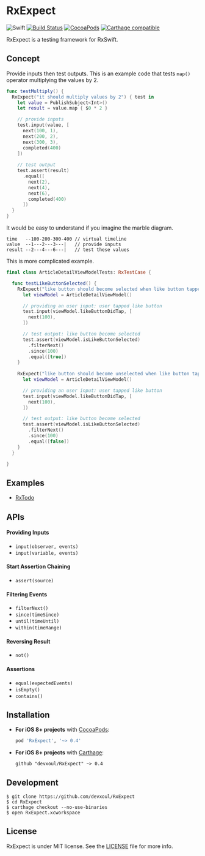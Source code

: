 RxExpect
========

![Swift](https://img.shields.io/badge/Swift-3.0-orange.svg)
[![Build Status](https://travis-ci.org/devxoul/RxExpect.svg?branch=master)](https://travis-ci.org/devxoul/RxExpect)
[![CocoaPods](http://img.shields.io/cocoapods/v/RxExpect.svg)](https://cocoapods.org/pods/RxExpect)
[![Carthage compatible](https://img.shields.io/badge/Carthage-compatible-4BC51D.svg?style=flat)](https://github.com/Carthage/Carthage)

RxExpect is a testing framework for RxSwift.

## Concept

Provide inputs then test outputs. This is an example code that tests `map()` operator multiplying the values by 2.

```swift
func testMultiply() {
  RxExpect("it should multiply values by 2") { test in
    let value = PublishSubject<Int>()
    let result = value.map { $0 * 2 }

    // provide inputs
    test.input(value, [
      next(100, 1),
      next(200, 2),
      next(300, 3),
      completed(400)
    ])
    
    // test output
    test.assert(result)
      .equal([
        next(2),
        next(4),
        next(6),
        completed(400)
      ])
  }
}
```

It would be easy to understand if you imagine the marble diagram.

```
time   --100-200-300-400 // virtual timeline
value  --1---2---3---|   // provide inputs
result --2---4---6---|   // test these values
```

This is more complicated example.

```swift
final class ArticleDetailViewModelTests: RxTestCase {

  func testLikeButtonSelected() {
    RxExpect("like button should become selected when like button tapped") { test in
      let viewModel = ArticleDetailViewModel()

      // providing an user input: user tapped like button
      test.input(viewModel.likeButtonDidTap, [
        next(100),
      ])

      // test output: like button become selected
      test.assert(viewModel.isLikeButtonSelected)
        .filterNext()
        .since(100)
        .equal([true])
    }
    
    RxExpect("like button should become unselected when like button tapped") { test in
      let viewModel = ArticleDetailViewModel()

      // providing an user input: user tapped like button
      test.input(viewModel.likeButtonDidTap, [
        next(100),
      ])

      // test output: like button become selected
      test.assert(viewModel.isLikeButtonSelected)
        .filterNext()
        .since(100)
        .equal([false])
    }
  }

}
```

## Examples

* [RxTodo](https://github.com/devxoul/RxTodo/tree/master/RxTodoTests/Sources/Tests)

## APIs

#### Providing Inputs

* `input(observer, events)`
* `input(variable, events)`

#### Start Assertion Chaining

* `assert(source)`

#### Filtering Events

* `filterNext()`
* `since(timeSince)`
* `until(timeUntil)`
* `within(timeRange)`

#### Reversing Result

* `not()`

#### Assertions

* `equal(expectedEvents)`
* `isEmpty()`
* `contains()`

## Installation

- **For iOS 8+ projects** with [CocoaPods](https://cocoapods.org):

    ```ruby
    pod 'RxExpect', '~> 0.4'
    ```

- **For iOS 8+ projects** with [Carthage](https://github.com/Carthage/Carthage):

    ```
    github "devxoul/RxExpect" ~> 0.4
    ```

## Development

```console
$ git clone https://github.com/devxoul/RxExpect
$ cd RxExpect
$ carthage checkout --no-use-binaries
$ open RxExpect.xcworkspace
```

## License

RxExpect is under MIT license. See the [LICENSE](LICENSE) file for more info.
